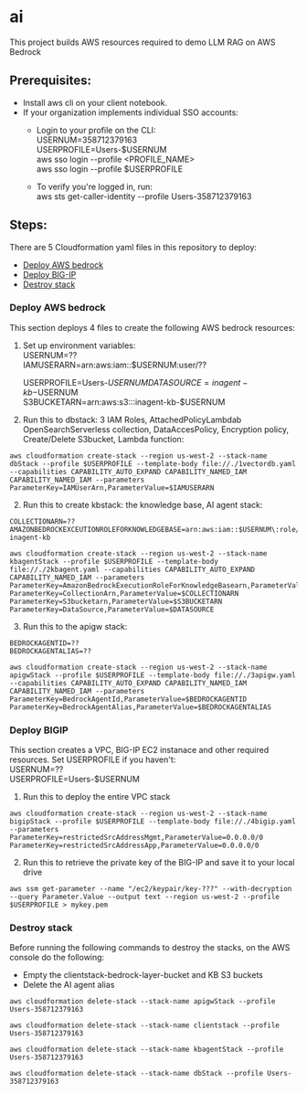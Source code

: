 # ai
This project builds AWS resources required to demo LLM RAG on AWS Bedrock

## Prerequisites:
- Install aws cli on your client notebook.
- If your organization implements individual SSO accounts:
  - Login to your profile on the CLI:  
    USERNUM=358712379163  
    USERPROFILE=Users-$USERNUM  
    aws sso login --profile <PROFILE_NAME>  
    aws sso login --profile $USERPROFILE  
  
  - To verify you're logged in, run:  
    aws sts get-caller-identity --profile Users-358712379163  
  
## Steps:
There are 5 Cloudformation yaml files in this repository to deploy:
- [Deploy AWS bedrock](#Deploy-AWS-bedrock)
- [Deploy BIG-IP](#Deploy-BIGIP)
- [Destroy stack](#Destroy-stack)

### Deploy AWS bedrock
This section deploys 4 files to create the following AWS bedrock resources: 
1. Set up environment variables:  
USERNUM=??  
IAMUSERARN=arn:aws:iam::$USERNUM:user/??  
  
   USERPROFILE=Users-$USERNUM  
   DATASOURCE=inagent-kb-$USERNUM  
   S3BUCKETARN=arn:aws:s3:::inagent-kb-$USERNUM  
  
2. Run this to dbstack: 3 IAM Roles, AttachedPolicyLambdab OpenSearchServerless collection, DataAccesPolicy, Encryption policy, Create/Delete S3bucket, Lambda function:
```
aws cloudformation create-stack --region us-west-2 --stack-name dbStack --profile $USERPROFILE --template-body file://./1vectordb.yaml --capabilities CAPABILITY_AUTO_EXPAND CAPABILITY_NAMED_IAM CAPABILITY_NAMED_IAM --parameters ParameterKey=IAMUserArn,ParameterValue=$IAMUSERARN
```

2. Run this to create kbstack: the knowledge base, AI agent stack:
```
COLLECTIONARN=??  
AMAZONBEDROCKEXCEUTIONROLEFORKNOWLEDGEBASE=arn:aws:iam::$USERNUM\:role/AmazonBedrockExecutionRoleForKnowledgeBase-inagent-kb
  
aws cloudformation create-stack --region us-west-2 --stack-name kbagentStack --profile $USERPROFILE --template-body file://./2kbagent.yaml --capabilities CAPABILITY_AUTO_EXPAND CAPABILITY_NAMED_IAM --parameters ParameterKey=AmazonBedrockExecutionRoleForKnowledgeBasearn,ParameterValue=$AMAZONBEDROCKEXCEUTIONROLEFORKNOWLEDGEBASE ParameterKey=CollectionArn,ParameterValue=$COLLECTIONARN ParameterKey=S3bucketarn,ParameterValue=$S3BUCKETARN ParameterKey=DataSource,ParameterValue=$DATASOURCE
```

3. Run this to the apigw stack:
```
BEDROCKAGENTID=??  
BEDROCKAGENTALIAS=??  
  
aws cloudformation create-stack --region us-west-2 --stack-name apigwStack --profile $USERPROFILE --template-body file://./3apigw.yaml --capabilities CAPABILITY_AUTO_EXPAND CAPABILITY_NAMED_IAM CAPABILITY_NAMED_IAM --parameters ParameterKey=BedrockAgentId,ParameterValue=$BEDROCKAGENTID ParameterKey=BedrockAgentAlias,ParameterValue=$BEDROCKAGENTALIAS  
```

### Deploy BIGIP
This section creates a VPC, BIG-IP EC2 instanace and other required resources.
Set USERPROFILE if you haven't:  
USERNUM=??  
USERPROFILE=Users-$USERNUM  
  
1. Run this to deploy the entire VPC stack
```
aws cloudformation create-stack --region us-west-2 --stack-name bigipStack --profile $USERPROFILE --template-body file://./4bigip.yaml --parameters ParameterKey=restrictedSrcAddressMgmt,ParameterValue=0.0.0.0/0 ParameterKey=restrictedSrcAddressApp,ParameterValue=0.0.0.0/0
```

2. Run this to retrieve the private key of the BIG-IP and save it to your local drive
```
aws ssm get-parameter --name "/ec2/keypair/key-???" --with-decryption --query Parameter.Value --output text --region us-west-2 --profile $USERPROFILE > mykey.pem
```

### Destroy stack
Before running the following commands to destroy the stacks, on the AWS console do the following:
- Empty the clientstack-bedrock-layer-bucket and KB S3 buckets
- Delete the AI agent alias

```
aws cloudformation delete-stack --stack-name apigwStack --profile Users-358712379163
```
```
aws cloudformation delete-stack --stack-name clientstack --profile Users-358712379163
```
```
aws cloudformation delete-stack --stack-name kbagentStack --profile Users-358712379163
```
```
aws cloudformation delete-stack --stack-name dbStack --profile Users-358712379163
```

   
